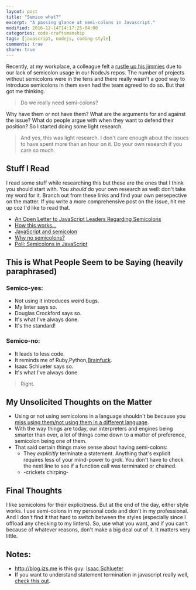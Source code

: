 ```yaml
---
layout: post
title: "Semico what?"
excerpt: "A passing glance at semi-colons in Javascript."
modified: 2016-12-14T14:17:25-04:00
categories: code-craftsmanship
tags: [javascript, nodejs, coding-style]
comments: true
share: true
---
```


Recently, at my workplace, a colleague felt a [rustle up his jimmies](http://knowyourmeme.com/memes/that-really-rustled-my-jimmies) due to our lack of semicolon usage in our NodeJs repos. The number of projects without semicolons were in the tens and there really wasn't a good way to introduce semicolons in them even had the team agreed to do so. But that got me thinking.

> Do we really need semi-colons?

Why have them or not have them? What are the arguments for and against the issue? What do people argue with when they want to defend their position? So I started doing some light research.

> And yes, this was light research. I don't care enough about the issues to have spent more than an hour on it. Do your own research if you care so much.

## Stuff I Read
I read some stuff while researching this but these are the ones that I think you should start with. You *should* do your own research as well: don't take my word for it. Branch out from these links and find your own persepective on the matter. If you write a more comprehensive post on the issue, hit me up coz I'd like to read that.

- [An Open Letter to JavaScript Leaders Regarding Semicolons](http://blog.izs.me/post/2353458699/an-open-letter-to-javascript-leaders-regarding)
- [How this works...](http://blog.izs.me/post/3393190720/how-this-works)
- [JavaScript and semicolon](http://stackoverflow.com/questions/33644285/javascript-and-semicolon)
- [Why no semicolons?](https://github.com/expressjs/body-parser/issues/99)
- [Poll: Semicolons in JavaScript](https://news.ycombinator.com/item?id=1547647)

## This is What People Seem to be Saying (heavily paraphrased)

### Semico-yes:
- Not using it introduces weird bugs.
- My linter says so.
- Douglas Crockford says so.
- It's what I've always done.
- It's the standard!

### Semico-no:
- It leads to less code.
- It reminds me of Ruby,Python,[Brainfuck](http://www.muppetlabs.com/~breadbox/bf/).
- Isaac Schlueter says so.
- It's what I've always done.

> Right.

## My Unsolicited Thoughts on the Matter
- Using or not using semicolons in a language shouldn't be because you [miss using them/not using them in a different language](https://news.ycombinator.com/item?id=1547930).
- With the way things are today, our interpreters and engines being smarter than ever, a lot of things come down to a matter of preference, semicolon being one of them.
- That said certain things make sense about having semi-colons:
  - They *explicitly* terminate a statement. Anything that's explicit requires less of your mind-power to grok. You don't have to check the next line to see if a function call was terminated or chained.
  - -crickets chirping-

## Final Thoughts
I like semicolons for their explicitness. But at the end of the day, either style works. I use semi-colons in my personal code and don't in my professional. And I don't find it that hard to switch between the styles (especially since I offload any checking to my linters). So, use what you want, and if you can't because of whatever reasons, don't make a big deal out of it. It matters very little.

## Notes:
- http://blog.izs.me is this guy: [Isaac Schlueter](https://github.com/isaacs)
- If you want to understand statement termination in javascript really well, [check this out](http://inimino.org/~inimino/blog/javascript_semicolons).
